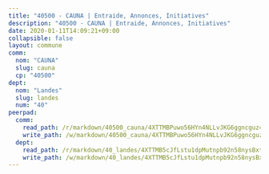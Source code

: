 ```yaml
---
title: "40500 - CAUNA | Entraide, Annonces, Initiatives"
description: "40500 - CAUNA | Entraide, Annonces, Initiatives"
date: 2020-01-11T14:09:21+09:00
collapsible: false
layout: commune
comm:
  nom: "CAUNA"
  slug: cauna
  cp: "40500"
dept:
  nom: "Landes"
  slug: landes
  num: "40"
peerpad:
  comm:
    read_path: /r/markdown/40500_cauna/4XTTMBPuwo56HYn4NLLvJKG6ggncguz4426W4tsgUCmjzHXeo
    write_path: /w/markdown/40500_cauna/4XTTMBPuwo56HYn4NLLvJKG6ggncguz4426W4tsgUCmjzHXeo-K3TgUgfHPWf51c1nVF8CXHctJYWixVbsRmsdAaaPPDPiq6b21zKXDEs3s5nWYtHRBW55NpzGb9GxmZUdgjygmPbYMva6PKymn39fnDNXfyKz4PjfQgdevUgZCDt2CnYDLF8wbcWB
  dept:
    read_path: /r/markdown/40_landes/4XTTMB5cJfLstu1dpMutnpb92n58nysBxt2LvNHp8iFa2he7h
    write_path: /w/markdown/40_landes/4XTTMB5cJfLstu1dpMutnpb92n58nysBxt2LvNHp8iFa2he7h-K3TgUvrqNj5GqBsxRXbDQxXTucun7uHSVZWT5C8CgQNaESTTE4cfR63JCubPGiKkKruc9dwpRJsb8aWPbJoGCdC5JVr33cPSqpb1rkjpoPrBPEdrj3zMya2yHWSYgr5GG1nyDstK
---
```


